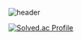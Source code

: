 
![header](https://capsule-render.vercel.app/api?type=slice&color=auto&height=300&section=header&text=Environment%20analyst&fontSize=85)

[![Solved.ac Profile](http://mazassumnida.wtf/api/generate_badge?boj=dawn2503)](https://solved.ac/yoon828990)<br/>
